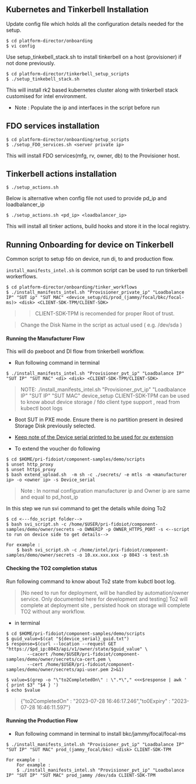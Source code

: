 


## Kubernetes and Tinkerbell Installation

Update config file which holds all the configuration details needed for the setup.

```shell
$ cd platform-director/onboarding
$ vi config
```

Use setup_tinkebell_stack.sh to install tinkerbell on a host (provisioner) if not done previously.

```shell
$ cd platform-director/tinkerbell_setup_scripts
$ ./setup_tinkebell_stack.sh
```

This will install rk2 based kubernetes cluster along with tinkerbell stack customised for intel environment.

* Note : Populate the ip and interfaces in the script before run 

## FDO services installation

```shell
$ cd platform-director/onboarding/setup_scripts
$ ./setup_FDO_services.sh <server private ip>
```

This will install FDO services(mfg, rv, owner, db) to the Provisioner host.


## Tinkerbell actions installation

```shell
$ ./setup_actions.sh
```
Below is alternative when config file not used to provide pd_ip and loadbalancer_ip
```shell
$ ./setup_actions.sh <pd_ip> <loadbalancer_ip>
```


This will install all tinker actions, build hooks and store it in the local registry.

## Running Onboarding for device on Tinkerbell

Common script to setup fdo on device, run di, to and production flow.

`install_manifests_intel.sh` is common script can be used to run tinkerbell workerflows.

```shell
$ cd platform-director/onboarding/tinker_workflows
$ ./install_manifests_intel.sh "Provisioner_private_ip" "Loadbalance IP" "SUT ip" "SUT MAC" <device_setup/di/prod_(jammy/focal/bkc/focal-ms)> <disk> <CLIENT-SDK-TPM/CLIENT-SDK>
```
>> CLIENT-SDK-TPM is recomended for proper Root of trust.

> Change the Disk Name in the script as actual used ( e.g. /dev/sda )

#### Running the Manufacturer Flow

This will do pxeboot and DI flow from tinkerbell workflow.

- Run following command in terminal

```shell
$ ./install_manifests_intel.sh "Provisioner_pvt_ip" "Loadbalance IP" "SUT IP" "SUT MAC" <di> <disk> <CLIENT-SDK-TPM/CLIENT-SDK>
```

>NOTE: ./install_manifests_intel.sh "Provisioner_pvt_ip" "Loadbalance IP" "SUT IP" "SUT MAC" device_setup <disk> CLIENT-SDK-TPM can be used to know about device storage / fdo client type support , read from kubectl boot logs

-  Boot SUT in PXE mode. Ensure there is no partition present in desired Storage Disk previously selected.

- <u>Keep note of the Device serial printed to be used for ov extension</u>


- To extend the voucher do following

```shell
$ cd $HOME/pri-fidoiot/component-samples/demo/scripts
$ unset http_proxy
$ unset https_proxy
$ bash extend_upload.sh  -m sh -c ./secrets/ -e mtls -m <manufacturer ip> -o <owner ip> -s Device_serial
```
> Note : In normal configuration manufacturer ip and Owner ip are same and equal to pd_host_ip

In this step we run svi command to get the details while doing To2
```shell
$ cd <---fdo_script folder-->
$ bash svi_script.sh -c /home/$USER/pri-fidoiot/component-samples/demo/owner/secrets -o OWNERIP -p OWNER_HTTPS_PORT -s <--script to run on device side to get details-->

For example :
    $ bash svi_script.sh -c /home/intel/pri-fidoiot/component-samples/demo/owner/secrets -o 10.xx.xxx.xxx -p 8043 -s test.sh
```


#### Checking the  TO2  completion status

Run following command to know about To2 state from kubctl boot log.
>  [No need to run for deployment, will be handled by automation/owner service. Only documented here for development and testing]
> To2 will complete at deployment site , persisted hook on storage will complete TO2 without any workflow.


- in terminal 

```shell
$ cd $HOME/pri-fidoiot/component-samples/demo/scripts
$ guid_value=$(cat "${device_serial}_guid.txt")
$ response=$(curl --location --request GET "https://$pd_ip:8043/api/v1/owner/state/$guid_value" \
        --cacert /home/$USER/pri-fidoiot/component-samples/demo/owner/secrets/ca-cert.pem \
        --cert /home/$USER/pri-fidoiot/component-samples/demo/owner/secrets/api-user.pem 2>&1)

$ value=$(grep -o "\"to2CompletedOn\" : \".*\"," <<<$response | awk ' { print $3" "$4 } ')
$ echo $value

```
>  {"to2CompletedOn" : "2023-07-28 16:46:17.246","to0Expiry" : "2023-07-28 16:46:11.597"}



#### Running the Production Flow

- Run following command in terminal to install bkc/jammy/focal/focal-ms

```shell
$ ./install_manifests_intel.sh "Provisioner_pvt_ip" "Loadbalance IP" "SUT IP" "SUT MAC" prod_(jammy_focal/bkc) <disk> CLIENT-SDK-TPM

For example :
    For example :
    $ ./install_manifests_intel.sh "Provisioner_pvt_ip" "Loadbalance IP" "SUT IP" "SUT MAC" prod_jammy /dev/sda CLIENT-SDK-TPM
```

